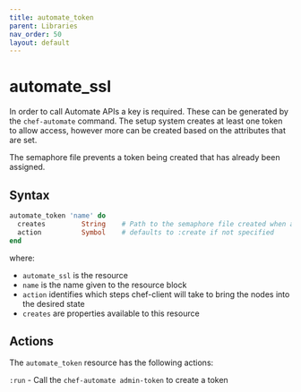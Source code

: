 ```yaml
---
title: automate_token
parent: Libraries
nav_order: 50
layout: default
---
```


# automate_ssl

In order to call Automate APIs a key is required. These can be generated by the `chef-automate` command. The setup system creates at least one token to allow access, however more can be created based on the attributes that are set.

The semaphore file prevents a token being created that has already been assigned.

## Syntax

```ruby
automate_token 'name' do
  creates         String    # Path to the semaphore file created when a successfully created
  action          Symbol    # defaults to :create if not specified
end
```

where:

 - `automate_ssl` is the resource
 - `name` is the name given to the resource block
 - `action` identifies which steps chef-client will take to bring the nodes into the desired state
 - `creates` are properties available to this resource

## Actions

The `automate_token` resource has the following actions:

`:run` - Call the `chef-automate admin-token` to create a token


